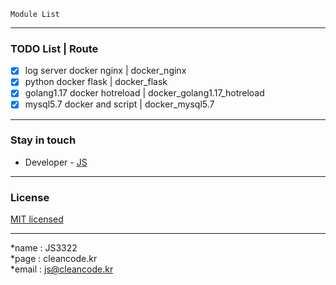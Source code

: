 ```
Module List
```

---
### TODO List | Route
- [x] log server docker nginx | docker_nginx
- [x] python docker flask | docker_flask
- [x] golang1.17 docker hotreload | docker_golang1.17_hotreload
- [x] mysql5.7 docker and script | docker_mysql5.7

---
### Stay in touch
- Developer - [JS](https://cleancode.kr)

---
### License
[MIT licensed](LICENSE)

---
*name : JS3322  
*page : cleancode.kr    
*email : js@cleancode.kr